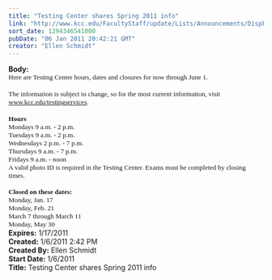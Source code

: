```yaml
---
title: "Testing Center shares Spring 2011 info"
link: "http://www.kcc.edu/FacultyStaff/update/Lists/Announcements/DispForm.aspx?ID=59"
sort_date: 1294346541000
pubDate: "06 Jan 2011 20:42:21 GMT"
creator: "Ellen Schmidt"
---
```


<div><b>Body:</b> <div class=ExternalClass1738FF8E8F4A47B993D493039BD98F0C><div>
<p class=MsoNormal style="margin:0in 0in 0pt"><span style="font-size:10pt;font-family:'Tahoma','sans-serif'">Here are Testing Center hours, dates and closures for now through June 1.</span></p>
<p class=MsoNormal style="margin:0in 0in 0pt"><span style="font-size:10pt;font-family:'Tahoma','sans-serif'"></span> </p>
<p class=MsoNormal style="margin:0in 0in 0pt"><span style="font-size:10pt;font-family:'Tahoma','sans-serif'">The information is subject to change, so for the most current information, visit <u><span style="color:blue"><a href="/testingservices">www.kcc.edu/testingservices</a></span></u></span><span style="font-size:10pt;font-family:'Tahoma','sans-serif'">.</span></p>
<p class=MsoNormal style="margin:0in 0in 0pt"><span style="font-size:10pt;font-family:'Tahoma','sans-serif'"></span> </p>
<p class=MsoNormal style="margin:0in 0in 0pt"><span style="font-size:10pt;font-family:'Tahoma','sans-serif'"><strong>Hours</strong></span></p>
<p class=MsoNormal style="margin:0in 0in 0pt"><span style="font-size:10pt;font-family:'Tahoma','sans-serif'">Mondays 9 a.m. - 2 p.m.</span></p>
<p class=MsoNormal style="margin:0in 0in 0pt"><span style="font-size:10pt;font-family:'Tahoma','sans-serif'">Tuesdays 9 a.m. - 2 p.m.</span></p>
<p class=MsoNormal style="margin:0in 0in 0pt"><span style="font-size:10pt;font-family:'Tahoma','sans-serif'">Wednesdays 2 p.m. - 7 p.m.</span></p>
<p class=MsoNormal style="margin:0in 0in 0pt"><span style="font-size:10pt;font-family:'Tahoma','sans-serif'">Thursdays 9 a.m. - 7 p.m.</span></p>
<p class=MsoNormal style="margin:0in 0in 0pt"><span style="font-size:10pt;font-family:'Tahoma','sans-serif'">Fridays 9 a.m. - noon</span></p>
<p class=MsoNormal style="margin:0in 0in 0pt"><span style="font-size:10pt;font-family:'Tahoma','sans-serif'">A valid photo ID is required in the Testing Center. Exams must be completed by closing times. </span></p>
<p class=MsoNormal style="margin:0in 0in 0pt"><span style="font-size:10pt;font-family:'Tahoma','sans-serif'"> </span></p>
<p class=MsoNormal style="margin:0in 0in 0pt"><span style="font-size:10pt;font-family:'Tahoma','sans-serif'"><strong>Closed on these dates:</strong></span></p>
<p class=MsoNormal style="margin:0in 0in 0pt"><span style="font-size:10pt;font-family:'Tahoma','sans-serif'"></span></p>
<p class=MsoNormal style="margin:0in 0in 0pt"><span style="font-size:10pt;font-family:'Tahoma','sans-serif'">Monday, Jan. 17 </span></p>
<p class=MsoNormal style="margin:0in 0in 0pt"><span style="font-size:10pt;font-family:'Tahoma','sans-serif'">Monday, Feb. 21 </span></p>
<p class=MsoNormal style="margin:0in 0in 0pt"><span style="font-size:10pt;font-family:'Tahoma','sans-serif'">March 7 through March 11 </span></p>
<p class=MsoNormal style="margin:0in 0in 0pt"><span style="font-size:10pt;font-family:'Tahoma','sans-serif'">Monday, May 30 </span></p></div></div></div>
<div><b>Expires:</b> 1/17/2011</div>
<div><b>Created:</b> 1/6/2011 2:42 PM</div>
<div><b>Created By:</b> Ellen Schmidt</div>
<div><b>Start Date:</b> 1/6/2011</div>
<div><b>Title:</b> Testing Center shares Spring 2011 info</div>

